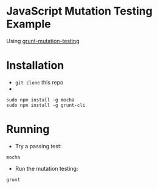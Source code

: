 JavaScript Mutation Testing Example
===========

Using [grunt-mutation-testing](https://www.npmjs.com/package/grunt-mutation-testing)

# Installation
* `git clone` this repo
* 

```
sudo npm install -g mocha
sudo npm install -g grunt-cli
```

# Running

* Try a passing test:

```
mocha
```

* Run the mutation testing:

```
grunt
```
